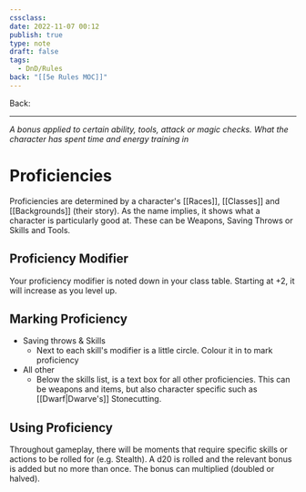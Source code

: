 ```yaml
---
cssclass: 
date: 2022-11-07 00:12
publish: true
type: note
draft: false
tags:
  - DnD/Rules
back: "[[5e Rules MOC]]"
---
```

Back: 

---
*A bonus applied to certain ability, tools, attack or magic checks. What the character has spent time and energy training in*
# Proficiencies
Proficiencies are determined by a character's [[Races]], [[Classes]] and [[Backgrounds]] (their story). As the name implies, it shows what a character is particularly good at. These can be Weapons, Saving Throws or Skills and Tools.
## Proficiency Modifier
Your proficiency modifier is noted down in your class table. Starting at +2, it will increase as you level up.
## Marking Proficiency
- Saving throws & Skills
	- Next to each skill's modifier is a little circle. Colour it in to mark proficiency
- All other
	- Below the skills list, is a text box for all other proficiencies. This can be weapons and items, but also character specific such as [[Dwarf|Dwarve's]] Stonecutting.
## Using Proficiency
Throughout gameplay, there will be moments that require specific skills or actions to be rolled for (e.g. Stealth). A d20 is rolled and the relevant bonus is added but no more than once. The bonus can multiplied (doubled or halved).